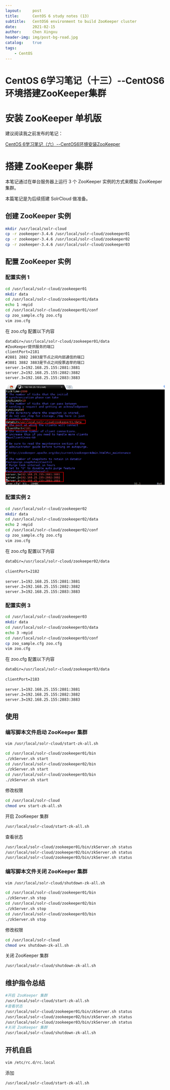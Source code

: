 ```yaml
---
layout:     post
title:      CentOS 6 study notes (13)
subtitle:   CentOS6 environment to build ZooKeeper cluster
date:       2021-02-15
author:     Chen Xingxu
header-img: img/post-bg-road.jpg
catalog:    true
tags:
    - CentOS
---
```


# CentOS 6学习笔记（十三）--CentOS6环境搭建ZooKeeper集群

# 安装 ZooKeeper 单机版

建议阅读我之前发布的笔记：

[CentOS 6学习笔记（六）--CentOS6环境安装ZooKeeper](https://blog.csdn.net/gaoxiaokun4282/article/details/106397559)

# 搭建 ZooKeeper 集群

本笔记通过在单台服务器上运行 3 个 ZooKeeper 实例的方式来模拟 ZooKeeper 集群。

本篇笔记是为后续搭建 SolrCloud 做准备。

## 创建 ZooKeeper 实例

```bash
mkdir /usr/local/solr-cloud
cp -r zookeeper-3.4.6 /usr/local/solr-cloud/zookeeper01
cp -r zookeeper-3.4.6 /usr/local/solr-cloud/zookeeper02
cp -r zookeeper-3.4.6 /usr/local/solr-cloud/zookeeper03
```

## 配置 ZooKeeper 实例

### 配置实例 1

```bash
cd /usr/local/solr-cloud/zookeeper01
mkdir data
cd /usr/local/solr-cloud/zookeeper01/data
echo 1 >myid
cd /usr/local/solr-cloud/zookeeper01/conf
cp zoo_sample.cfg zoo.cfg
vim zoo.cfg
```

在 zoo.cfg 配置以下内容

```
dataDir=/usr/local/solr-cloud/zookeeper01/data
#ZooKeeper提供服务的端口
clientPort=2181
#2881 2882 2883是节点之间内部通信的端口
#3881 3882 3883是节点之间投票选举的端口
server.1=192.168.25.155:2881:3881
server.2=192.168.25.155:2882:3882
server.3=192.168.25.155:2883:3883
```

![](/img-post/2021-02-15-centos6-13/01.png)

### 配置实例 2

```bash
cd /usr/local/solr-cloud/zookeeper02
mkdir data
cd /usr/local/solr-cloud/zookeeper02/data
echo 2 >myid
cd /usr/local/solr-cloud/zookeeper02/conf
cp zoo_sample.cfg zoo.cfg
vim zoo.cfg
```

在 zoo.cfg 配置以下内容

```
dataDir=/usr/local/solr-cloud/zookeeper02/data

clientPort=2182

server.1=192.168.25.155:2881:3881
server.2=192.168.25.155:2882:3882
server.3=192.168.25.155:2883:3883
```

### 配置实例 3

```bash
cd /usr/local/solr-cloud/zookeeper03
mkdir data
cd /usr/local/solr-cloud/zookeeper03/data
echo 3 >myid
cd /usr/local/solr-cloud/zookeeper03/conf
cp zoo_sample.cfg zoo.cfg
vim zoo.cfg
```

在 zoo.cfg 配置以下内容

```
dataDir=/usr/local/solr-cloud/zookeeper03/data

clientPort=2183

server.1=192.168.25.155:2881:3881
server.2=192.168.25.155:2882:3882
server.3=192.168.25.155:2883:3883
```

## 使用

### 编写脚本文件启动 ZooKeeper 集群

```bash
vim /usr/local/solr-cloud/start-zk-all.sh
```

```bash
cd /usr/local/solr-cloud/zookeeper01/bin
./zkServer.sh start
cd /usr/local/solr-cloud/zookeeper02/bin
./zkServer.sh start
cd /usr/local/solr-cloud/zookeeper03/bin
./zkServer.sh start
```
修改权限
```bash
cd /usr/local/solr-cloud
chmod u+x start-zk-all.sh
```

开启 ZooKeeper 集群

```bash
/usr/local/solr-cloud/start-zk-all.sh
```

查看状态

```bash
/usr/local/solr-cloud/zookeeper01/bin/zkServer.sh status
/usr/local/solr-cloud/zookeeper02/bin/zkServer.sh status
/usr/local/solr-cloud/zookeeper03/bin/zkServer.sh status
```

### 编写脚本文件关闭 ZooKeeper 集群

```bash
vim /usr/local/solr-cloud/shutdown-zk-all.sh
```

```bash
cd /usr/local/solr-cloud/zookeeper01/bin
./zkServer.sh stop
cd /usr/local/solr-cloud/zookeeper02/bin
./zkServer.sh stop
cd /usr/local/solr-cloud/zookeeper03/bin
./zkServer.sh stop
```

修改权限

```bash
cd /usr/local/solr-cloud
chmod u+x shutdown-zk-all.sh
```

关闭 ZooKeeper 集群

```bash
/usr/local/solr-cloud/shutdown-zk-all.sh
```

## 维护指令总结

```bash
#开启 ZooKeeper 集群
/usr/local/solr-cloud/start-zk-all.sh
#查看状态
/usr/local/solr-cloud/zookeeper01/bin/zkServer.sh status
/usr/local/solr-cloud/zookeeper02/bin/zkServer.sh status
/usr/local/solr-cloud/zookeeper03/bin/zkServer.sh status
#关闭 ZooKeeper 集群
/usr/local/solr-cloud/shutdown-zk-all.sh
```



## 开机自启

```bash
vim /etc/rc.d/rc.local
```

添加

```
/usr/local/solr-cloud/start-zk-all.sh
```

